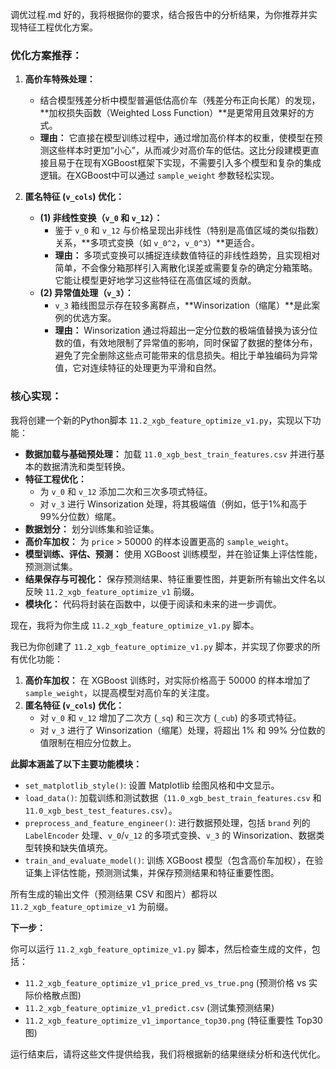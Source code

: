 调优过程.md
好的，我将根据你的要求，结合报告中的分析结果，为你推荐并实现特征工程优化方案。

### 优化方案推荐：

1.  **高价车特殊处理：**
    *   结合模型残差分析中模型普遍低估高价车（残差分布正向长尾）的发现，**加权损失函数（Weighted Loss Function）**是更常用且效果好的方式。
    *   **理由：** 它直接在模型训练过程中，通过增加高价样本的权重，使模型在预测这些样本时更加“小心”，从而减少对高价车的低估。这比分段建模更直接且易于在现有XGBoost框架下实现，不需要引入多个模型和复杂的集成逻辑。在XGBoost中可以通过 `sample_weight` 参数轻松实现。

2.  **匿名特征 (`v_cols`) 优化：**
    *   **(1) 非线性变换（`v_0` 和 `v_12`）：**
        *   鉴于 `v_0` 和 `v_12` 与价格呈现出非线性（特别是高值区域的类似指数）关系，**多项式变换（如 `v_0^2`，`v_0^3`）**更适合。
        *   **理由：** 多项式变换可以捕捉连续数值特征的非线性趋势，且实现相对简单，不会像分箱那样引入离散化误差或需要复杂的确定分箱策略。它能让模型更好地学习这些特征在高值区域的贡献。
    *   **(2) 异常值处理（`v_3`）：**
        *   `v_3` 箱线图显示存在较多离群点，**Winsorization（缩尾）**是此案例的优选方案。
        *   **理由：** Winsorization 通过将超出一定分位数的极端值替换为该分位数的值，有效地限制了异常值的影响，同时保留了数据的整体分布，避免了完全删除这些点可能带来的信息损失。相比于单独编码为异常值，它对连续特征的处理更为平滑和自然。

### 核心实现：

我将创建一个新的Python脚本 `11.2_xgb_feature_optimize_v1.py`，实现以下功能：

*   **数据加载与基础预处理：** 加载 `11.0_xgb_best_train_features.csv` 并进行基本的数据清洗和类型转换。
*   **特征工程优化：**
    *   为 `v_0` 和 `v_12` 添加二次和三次多项式特征。
    *   对 `v_3` 进行 Winsorization 处理，将其极端值（例如，低于1%和高于99%分位数）缩尾。
*   **数据划分：** 划分训练集和验证集。
*   **高价车加权：** 为 `price` > 50000 的样本设置更高的 `sample_weight`。
*   **模型训练、评估、预测：** 使用 XGBoost 训练模型，并在验证集上评估性能，预测测试集。
*   **结果保存与可视化：** 保存预测结果、特征重要性图，并更新所有输出文件名以反映 `11.2_xgb_feature_optimize_v1` 前缀。
*   **模块化：** 代码将封装在函数中，以便于阅读和未来的进一步调优。

现在，我将为你生成 `11.2_xgb_feature_optimize_v1.py` 脚本。


我已为你创建了 `11.2_xgb_feature_optimize_v1.py` 脚本，并实现了你要求的所有优化功能：

1.  **高价车加权：** 在 XGBoost 训练时，对实际价格高于 50000 的样本增加了 `sample_weight`，以提高模型对高价车的关注度。
2.  **匿名特征 (`v_cols`) 优化：**
    *   对 `v_0` 和 `v_12` 增加了二次方 (`_sq`) 和三次方 (`_cub`) 的多项式特征。
    *   对 `v_3` 进行了 Winsorization（缩尾）处理，将超出 1% 和 99% 分位数的值限制在相应分位数上。

**此脚本涵盖了以下主要功能模块：**

*   `set_matplotlib_style()`: 设置 Matplotlib 绘图风格和中文显示。
*   `load_data()`: 加载训练和测试数据（`11.0_xgb_best_train_features.csv` 和 `11.0_xgb_best_test_features.csv`）。
*   `preprocess_and_feature_engineer()`: 进行数据预处理，包括 `brand` 列的 `LabelEncoder` 处理、`v_0`/`v_12` 的多项式变换、`v_3` 的 Winsorization、数据类型转换和缺失值填充。
*   `train_and_evaluate_model()`: 训练 XGBoost 模型（包含高价车加权），在验证集上评估性能，预测测试集，并保存预测结果和特征重要性图。

所有生成的输出文件（预测结果 CSV 和图片）都将以 `11.2_xgb_feature_optimize_v1` 为前缀。

**下一步：**

你可以运行 `11.2_xgb_feature_optimize_v1.py` 脚本，然后检查生成的文件，包括：

*   `11.2_xgb_feature_optimize_v1_price_pred_vs_true.png` (预测价格 vs 实际价格散点图)
*   `11.2_xgb_feature_optimize_v1_predict.csv` (测试集预测结果)
*   `11.2_xgb_feature_optimize_v1_importance_top30.png` (特征重要性 Top30 图)

运行结束后，请将这些文件提供给我，我们将根据新的结果继续分析和迭代优化。